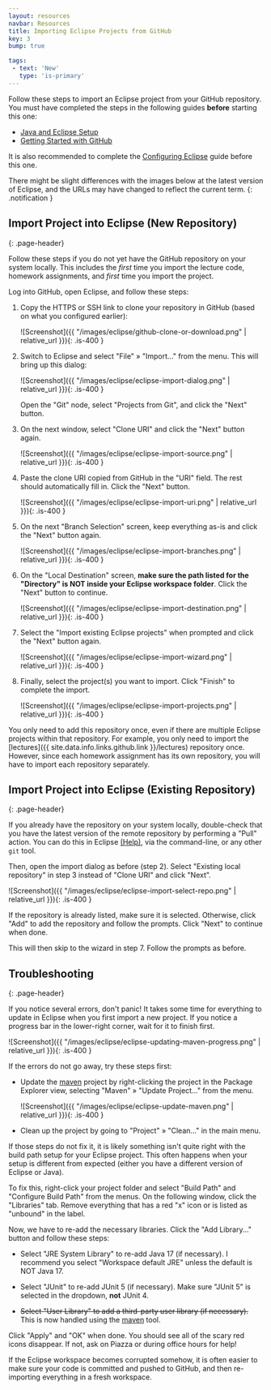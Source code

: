 ```yaml
---
layout: resources
navbar: Resources
title: Importing Eclipse Projects from GitHub
key: 3
bump: true

tags:
 - text: 'New'
   type: 'is-primary'
---
```


Follow these steps to import an Eclipse project from your GitHub repository. You must have completed the steps in the following guides **before** starting this one:

  - [Java and Eclipse Setup](/resources/eclipse/java-and-eclipse-setup.html)
  - [Getting Started with GitHub](/resources/general/getting-started-with-github.html)

It is also recommended to complete the  [Configuring Eclipse](/resources/eclipse/configuring-eclipse.html) guide before this one.

<i class="fas fa-info-circle"></i>
There might be slight differences with the images below at the latest version of Eclipse, and the URLs may have changed to reflect the current term.
{: .notification }

## Import Project into Eclipse (New Repository)
{: .page-header}

Follow these steps if you do not yet have the GitHub repository on your system locally. This includes the *first* time you import the lecture code, homework assignments, and *first* time you import the project.

Log into GitHub, open Eclipse, and follow these steps:

  1. Copy the HTTPS or SSH link to clone your repository in GitHub (based on what you configured earlier):

      ![Screenshot]({{ "/images/eclipse/github-clone-or-download.png" | relative_url }}){: .is-400 }

  1. Switch to Eclipse and select "File" &raquo; "Import..." from the menu. This will bring up this dialog:

      ![Screenshot]({{ "/images/eclipse/eclipse-import-dialog.png" | relative_url }}){: .is-400 }

      Open the "Git" node, select "Projects from Git", and click the "Next" button.

  1. On the next window, select "Clone URI" and click the "Next" button again.

      ![Screenshot]({{ "/images/eclipse/eclipse-import-source.png" | relative_url }}){: .is-400 }

  1. Paste the clone URI copied from GitHub in the "URI" field. The rest should automatically fill in. Click the "Next" button.

      ![Screenshot]({{ "/images/eclipse/eclipse-import-uri.png" | relative_url }}){: .is-400 }

  1. On the next "Branch Selection" screen, keep everything as-is and click the "Next" button again.

      ![Screenshot]({{ "/images/eclipse/eclipse-import-branches.png" | relative_url }}){: .is-400 }

  1. On the "Local Destination" screen, **make sure the path listed for the "Directory" is NOT inside your Eclipse workspace folder**. Click the "Next" button to continue.

      ![Screenshot]({{ "/images/eclipse/eclipse-import-destination.png" | relative_url }}){: .is-400 }

  1. Select the "Import existing Eclipse projects" when prompted and click the "Next" button again.

      ![Screenshot]({{ "/images/eclipse/eclipse-import-wizard.png" | relative_url }}){: .is-400 }

  1. Finally, select the project(s) you want to import. Click "Finish" to complete the import.

      ![Screenshot]({{ "/images/eclipse/eclipse-import-projects.png" | relative_url }}){: .is-400 }

You only need to add this repository once, even if there are multiple Eclipse projects within that repository. For example, you only need to import the [lectures]({{ site.data.info.links.github.link }}/lectures) repository once. However, since each homework assignment has its own repository, you will have to import each repository separately.

## Import Project into Eclipse (Existing Repository)
{: .page-header}

If you already have the repository on your system locally, double-check that you have the latest version of the remote repository by performing a "Pull" action. You can do this in Eclipse [(Help)](http://wiki.eclipse.org/EGit/User_Guide#Pulling_New_Changes_from_Upstream_Branch), via the command-line, or any other `git` tool.

Then, open the import dialog as before (step 2). Select "Existing local repository" in step 3 instead of "Clone URI" and click "Next".

![Screenshot]({{ "/images/eclipse/eclipse-import-select-repo.png" | relative_url }}){: .is-400 }

If the repository is already listed, make sure it is selected. Otherwise, click "Add" to add the repository and follow the prompts. Click "Next" to continue when done.

This will then skip to the wizard in step 7. Follow the prompts as before.

## Troubleshooting
{: .page-header}

If you notice several errors, don't panic! It takes some time for everything to update in Eclipse when you first import a new project. If you notice a progress bar in the lower-right corner, wait for it to finish first.

![Screenshot]({{ "/images/eclipse/eclipse-updating-maven-progress.png" | relative_url }}){: .is-400 }

If the errors do not go away, try these steps first:

  - Update the [maven](https://maven.apache.org/) project by right-clicking the project in the Package Explorer view, selecting "Maven" » "Update Project..." from the menu.

      ![Screenshot]({{ "/images/eclipse/eclipse-update-maven.png" | relative_url }}){: .is-400 }

  - Clean up the project by going to "Project" » "Clean..." in the main menu.

If those steps do not fix it, it is likely something isn't quite right with the build path setup for your Eclipse project. This often happens when your setup is different from expected (either you have a different version of Eclipse or Java).

To fix this, right-click your project folder and select "Build Path" and "Configure Build Path" from the menus. On the following window, click the "Libraries" tab. Remove everything that has a red "x" icon or is listed as "unbound" in the label.

Now, we have to re-add the necessary libraries. Click the "Add Library..." button and follow these steps:

  - Select "JRE System Library" to re-add Java 17 (if necessary). I recommend you select "Workspace default JRE" unless the default is NOT Java 17.

  - Select "JUnit" to re-add JUnit 5 (if necessary). Make sure "JUnit 5" is selected in the dropdown, **not** JUnit 4.

  - ~~Select "User Library" to add a third-party user library (if necessary).~~ This is now handled using the [maven](https://maven.apache.org/) tool.

Click "Apply" and "OK" when done. You should see all of the scary red icons disappear. If not, ask on Piazza or during office hours for help!

If the Eclipse workspace becomes corrupted somehow, it is often easier to make sure your code is committed and pushed to GitHub, and then re-importing everything in a fresh workspace.
